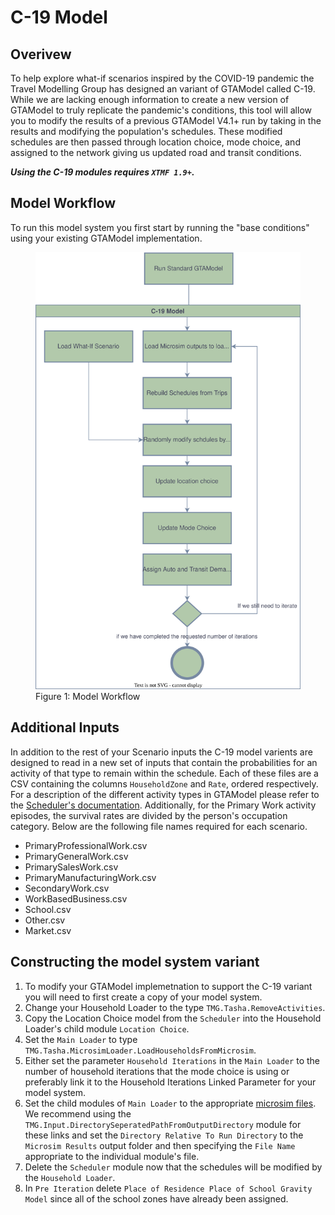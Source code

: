 # C-19 Model

## Overivew

To help explore what-if scenarios inspired by the COVID-19 pandemic the Travel Modelling Group has designed an variant of GTAModel called C-19.  While we are lacking
enough information to create a new version of GTAModel to truly replicate the pandemic's conditions, this tool will allow you to modify the results of a previous
GTAModel V4.1+ run by taking in the results and modifying the population's schedules.  These modified schedules are then passed through location choice, mode choice, and assigned
to the network giving us updated road and transit conditions.

***Using the C-19 modules requires `XTMF 1.9+`.***

## Model Workflow

To run this model system you first start by running the "base conditions" using your existing GTAModel implementation.

<figure>
    <img src="images/C-19/Workflow.svg" alt="Workflow Diagram" />
    <figcaption>Figure 1: Model Workflow</figcaption>
</figure>

## Additional Inputs

In addition to the rest of your Scenario inputs the C-19 model varients are designed to read in a new set of inputs that contain the probabilities
for an activity of that type to remain within the schedule.  Each of these files are a CSV
containing the columns `HouseholdZone` and `Rate`, ordered respectively. For a description of the different activity types in GTAModel
please refer to the [Scheduler's documentation](scheduler.md#activity-types).  Additionally, for the Primary Work activity episodes, the survival rates
are divided by the person's occupation category.  Below are the following file names required for each scenario.


  * PrimaryProfessionalWork.csv
  * PrimaryGeneralWork.csv
  * PrimarySalesWork.csv
  * PrimaryManufacturingWork.csv
  * SecondaryWork.csv
  * WorkBasedBusiness.csv
  * School.csv
  * Other.csv
  * Market.csv

## Constructing the model system variant

  1. To modify your GTAModel implemetnation to support the C-19 variant you will need to first create a copy of your model system.
  2. Change your Household Loader to the type `TMG.Tasha.RemoveActivities`.
  3. Copy the Location Choice model from the `Scheduler` into the Household Loader's child module `Location Choice`.
  4. Set the `Main Loader` to type `TMG.Tasha.MicrosimLoader.LoadHouseholdsFromMicrosim`.
  5. Either set the parameter `Household Iterations` in the `Main Loader` to the number of household iterations that the mode choice is using
  or preferably link it to the Household Iterations Linked Parameter for your model system.
  6. Set the child modules of `Main Loader` to the appropriate [microsim files](../user_guide/file_formats/microsim.md).  We recommend using the
  `TMG.Input.DirectorySeperatedPathFromOutputDirectory` module for these links and set the `Directory Relative To Run Directory` to the `Microsim Results`
  output folder and then specifying the `File Name` appropriate to the individual module's file.
  7. Delete the `Scheduler` module now that the schedules will be modified by the `Household Loader`.
  8. In `Pre Iteration` delete `Place of Residence Place of School Gravity Model` since all of the school zones have already been assigned.

